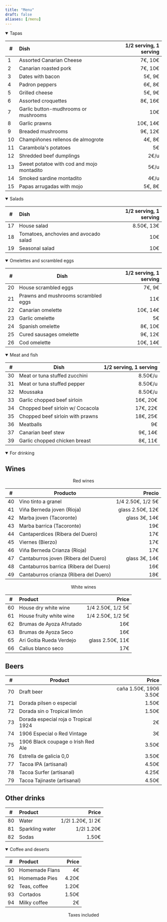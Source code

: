 ```yaml
---
title: "Menu"
draft: false
aliases: [/menu]
---
```


<details open>
<summary>Tapas</summary>

| # | Dish | 1/2 serving, 1 serving |
|---|:---|---:|
| 1 | Assorted Canarian Cheese | 7€, 10€|
| 2 | Canarian roasted pork | 7€, 10€|
| 3 | Dates with bacon | 5€, 9€|
| 4 | Padron peppers | 6€, 8€|
| 5 | Grilled cheese | 5€, 9€|
| 6 | Assorted croquettes | 8€, 16€|
| 7 | Garlic button-mudhrooms or mushrooms | 10€|
| 8 | Garlic prawns | 10€, 14€|
| 9 | Breaded mushrooms | 9€, 12€|
| 10 | Champiñones rellenos de almogrote | 4€, 8€|
| 11 | Carambola's potatoes | 5€|
| 12 | Shredded beef dumplings | 2€/u|
| 13 | Sweet potatoe with cod and mojo montadito | 5€/u|
| 14 | Smoked sardine montadito | 4€/u|
| 15 | Papas arrugadas with mojo | 5€, 8€|


</details>

<details open>
<summary>Salads</summary>

| # |  Dish | 1/2 serving, 1 serving |
|---|:---|---:|
| 17 | House salad | 8.50€, 13€|
| 18 | Tomatoes, anchovies and avocado salad | 10€|
| 19 | Seasonal salad | 10€|


</details>

<details open>
<summary>Omelettes and scrambled eggs</summary>

| # | Dish | 1/2 serving, 1 serving |
|---|---|---:|
| 20 | House scrambled eggs | 7€, 9€|
| 21 | Prawns and mushrooms scrambled eggs | 11€|
| 22 | Canarian omelette | 10€, 14€|
| 23 | Garlic omelette | 5€|
| 24 | Spanish omelette | 8€, 10€|
| 25 | Cured sausages omelette | 9€, 12€|
| 26 | Cod omelette | 10€, 14€|

</details>

<details open>
<summary>Meat and fish</summary>

| # | Dish | 1/2 serving, 1 serving |
|---|---|---:|
| 30 | Meat or tuna stuffed zucchini | 8.50€/u|
| 31 | Meat or tuna stuffed pepper | 8.50€/u|
| 32 | Moussaka | 8.50€/u|
| 33 | Garlic chopped beef sirloin | 16€, 20€|
| 34 | Chopped beef sirloin w/ Cocacola | 17€, 22€|
| 35 | Chopped beef sirloin with prawns | 18€, 25€|
| 36 | Meatballs | 9€|
| 37 | Canarian beef stew | 9€, 14€|
| 39 | Garlic chopped chicken breast | 8€, 11€|

</details>

<details open>
<summary>For drinking</summary>

## Wines

<center>Red wines</center>

| # | Producto | Precio |
| --- | ---|---:|
| 40 | Vino tinto a granel  | 1/4 2.50€, 1/2 5€|
| 41 | Viña Berneda joven  (Rioja) | glass 2.50€, 12€|
| 42 | Marba joven (Tacoronte)  | glass 3€, 14€|
| 43 | Marba barrica  (Tacoronte) | 19€|
| 44 | Cantaperdices (Ribera del Duero)  | 17€|
| 45 | Viernes (Bierzo)  | 17€|
| 46 | Viña Berneda Crianza (Rioja)  | 17€|
| 47 | Cantaburros joven (Ribera del Duero)  | glass 3€, 14€|
| 48 | Cantaburros barrica (Ribera del Duero)  | 16€|
| 49 | Cantaburros crianza (Ribera del Duero) | 18€|

<center>White wines</center>

| # | Product | Price |
|---|:---|---:|
| 60 | House dry white wine  | 1/4 2.50€, 1/2 5€|
| 61 | House fruity white wine | 1/4 2.50€, 1/2 5€|
| 62 | Brumas de Ayoza Afrutado | 16€|
| 63 | Brumas de Ayoza Seco | 16€|
| 65 | Ari Goitia Rueda Verdejo | glass 2.50€, 11€|
| 66 | Calius blanco seco| 17€|

## Beers

| # | Product | Price |
|---|---|---:|
| 70 | Draft beer |  caña 1.50€, 1906 3.50€|
| 71 | Dorada pilsen o especial  | 1.50€|
| 72 | Dorada sin o Tropical limón | 1.50€|
| 73 | Dorada especial roja o Tropical 1924 | 2€|
| 74 | 1906 Especial o Red Vintage | 3€|
| 75 | 1906 Black coupage o Irish Red Ale | 3.50€|
| 76 | Estrella de galicia 0,0 | 3.50€|
| 77 | Tacoa IPA (artisanal) | 4.50€|
| 78 | Tacoa Surfer (artisanal) | 4.25€|
| 79 | Tacoa Tajinaste (artisanal) | 4.50€|

## Other drinks

| # | Product | Price |
|---|:---|---:|
| 80 | Water |  1/2l 1.20€, 1l 2€|
| 81 | Sparkling water |  1/2l 1.20€|
| 82 | Sodas |  1.50€|

</details>

<details open>
<summary>Coffee and deserts</summary>

| # | Product | Price |
|---|:---|---:|
| 90 | Homemade Flans |  4€|
| 91 | Homemade Pies |  4.20€|
| 92 | Teas, coffee|  1.20€|
| 93 | Cortados |  1.50€|
| 94 | Milky coffee |  2€|

</details>

<p style="text-align:center;">Taxes included</p>
